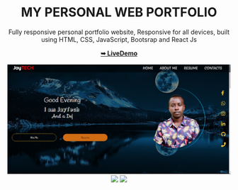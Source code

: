 <div align="center">
 <h1>MY PERSONAL WEB PORTFOLIO</h1>
 <p>Fully responsive personal portfolio website,
Responsive for all devices, built using HTML, CSS, JavaScript, Bootsrap and React Js</p>
<a href="http://jamesmumo.ml/"><strong>➥ LiveDemo</strong></a>

 </div>

<!-- www.jamesmumo.ml -->
<br/>

 <img src="https://raw.githubusercontent.com/jaycode8/Personal-Web-Portfolio/main/src/Components/About/Projects/img/jaymoh.png" />

<div align="center">
   <img src="https://img.badgesize.io/https://github.com/jaycode8/Personal-Web-Portfolio.git" style="plastic"  />
   <img src="https://img.shields.io/github/stars/jaycode8/Personal-Web-Portfolio?style=social" />
</div>


